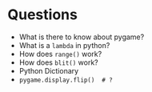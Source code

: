 # Questions

* What is there to know about pygame?
* What is a `lambda` in python?
* How does `range()` work?
* How does `blit()` work?
* Python Dictionary
* `pygame.display.flip()  # ?`

